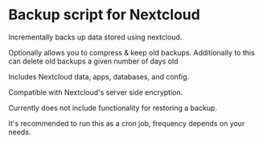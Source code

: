 # Backup script for Nextcloud

Incrementally backs up data stored using nextcloud.

Optionally allows you to compress & keep old backups.
Additionally to this can delete old backups a given number of days old

Includes Nextcloud data, apps, databases, and config.

Compatible with Nextcloud's server side encryption.

Currently does not include functionality for restoring a backup.

It's recommended to run this as a cron job, frequency depends on your needs.
